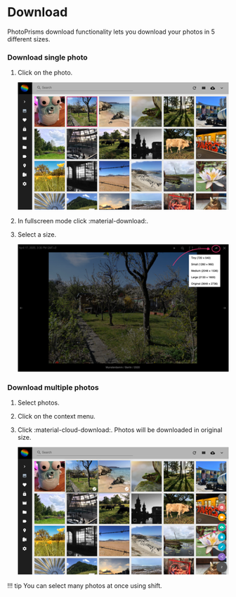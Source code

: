 # Download #
PhotoPrisms download functionality lets you download your photos in 5 different sizes.

### Download single photo ###

1. Click on the photo.

    ![Screenshot](img/download-1.png)
    
2. In fullscreen mode click :material-download:.
3. Select a size.
    
    ![Screenshot](img/download-2.png)


### Download multiple photos ###

1. Select photos.
2. Click on the context menu.
3. Click :material-cloud-download:. Photos will be downloaded in original size.

    ![Screenshot](img/multi-download.png)

!!! tip
    You can select many photos at once using shift.
